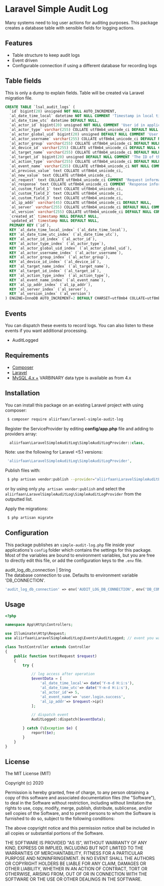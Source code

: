 # Laravel Simple Audit Log

Many systems need to log user actions for auditing purposes. This package creates a database table with sensible fields for logging actions.

## Features
* Table structure to keep audit logs
* Event driven
* Configurable connection if using a different database for recording logs

## Table fields
This is only a dump to explain fields. Table will be created via Laravel migration file.

```sql
CREATE TABLE `lsal_audit_logs` (
  `id` bigint(20) unsigned NOT NULL AUTO_INCREMENT,
  `al_date_time_local` datetime NOT NULL COMMENT 'Timestamp in local timezone.',
  `al_date_time_utc` datetime DEFAULT NULL,
  `al_actor_id` bigint(20) unsigned NOT NULL COMMENT 'User id in application. Can be null in cases where an action is performed programmatically.',
  `al_actor_type` varchar(255) COLLATE utf8mb4_unicode_ci DEFAULT NULL COMMENT 'Actor type in application. Useful if you are logging multiple types of users. Example: admin, user, guest',
  `al_actor_global_uid` bigint(20) unsigned DEFAULT NULL COMMENT 'User id if using a single sign on facility.',
  `al_actor_username` varchar(255) COLLATE utf8mb4_unicode_ci DEFAULT NULL COMMENT 'Username in application.',
  `al_actor_group` varchar(255) COLLATE utf8mb4_unicode_ci DEFAULT NULL COMMENT 'User role/group in application.',
  `al_device_id` varchar(255) COLLATE utf8mb4_unicode_ci DEFAULT NULL COMMENT 'Device identifier.',
  `al_target_name` varchar(255) COLLATE utf8mb4_unicode_ci DEFAULT NULL COMMENT 'The object or underlying resource that is being accessed. Example: user.',
  `al_target_id` bigint(20) unsigned DEFAULT NULL COMMENT 'The ID of the resource that is being accessed.',
  `al_action_type` varchar(255) COLLATE utf8mb4_unicode_ci DEFAULT NULL COMMENT 'CRUD: Read, write, update, delete',
  `al_event_name` varchar(255) COLLATE utf8mb4_unicode_ci NOT NULL COMMENT 'Common name for the event that can be used to filter down to similar events. Example: user.login.success, user.login.failure, user.logout',
  `al_previous_value` text COLLATE utf8mb4_unicode_ci,
  `al_new_value` text COLLATE utf8mb4_unicode_ci,
  `al_request` text COLLATE utf8mb4_unicode_ci COMMENT 'Request information.',
  `al_response` text COLLATE utf8mb4_unicode_ci COMMENT 'Response information.',
  `al_custom_field_1` text COLLATE utf8mb4_unicode_ci,
  `al_custom_field_2` text COLLATE utf8mb4_unicode_ci,
  `al_custom_field_3` text COLLATE utf8mb4_unicode_ci,
  `al_ip_addr` varchar(45) COLLATE utf8mb4_unicode_ci DEFAULT NULL,
  `al_server` varchar(255) COLLATE utf8mb4_unicode_ci DEFAULT NULL COMMENT 'Server ids or names, server location. Example: uat, production, testing, 192.168.2.10',
  `al_version` varchar(255) COLLATE utf8mb4_unicode_ci DEFAULT NULL COMMENT 'Version of the code/release that is sending the events.',
  `created_at` timestamp NULL DEFAULT NULL,
  `updated_at` timestamp NULL DEFAULT NULL,
  PRIMARY KEY (`id`),
  KEY `al_date_time_local_index` (`al_date_time_local`),
  KEY `al_date_time_utc_index` (`al_date_time_utc`),
  KEY `al_actor_id_index` (`al_actor_id`),
  KEY `al_actor_type_index` (`al_actor_type`),
  KEY `al_actor_global_uid_index` (`al_actor_global_uid`),
  KEY `al_actor_username_index` (`al_actor_username`),
  KEY `al_actor_group_index` (`al_actor_group`),
  KEY `al_device_id_index` (`al_device_id`),
  KEY `al_target_name_index` (`al_target_name`),
  KEY `al_target_id_index` (`al_target_id`),
  KEY `al_action_type_index` (`al_action_type`),
  KEY `al_event_name_index` (`al_event_name`),
  KEY `al_ip_addr_index` (`al_ip_addr`),
  KEY `al_server_index` (`al_server`),
  KEY `al_version_index` (`al_version`)
) ENGINE=InnoDB AUTO_INCREMENT=2 DEFAULT CHARSET=utf8mb4 COLLATE=utf8mb4_unicode_ci;
```
## Events
You can dispatch these events to record logs. You can also listen to these events if you want additional processing.
* AuditLogged

## Requirements

* [Composer](https://getcomposer.org/)
* [Laravel](http://laravel.com/)
* [MySQL 4.x +](https://www.mysql.com/) VARBINARY data type is available as from 4.x

## Installation

You can install this package on an existing Laravel project with using composer:

```bash
 $ composer require aliirfaan/laravel-simple-audit-log
```

Register the ServiceProvider by editing **config/app.php** file and adding to providers array:

```php
  aliirfaan\LaravelSimpleAuditLog\SimpleAuditLogProvider::class,
```

Note: use the following for Laravel <5.1 versions:

```php
 'aliirfaan\LaravelSimpleAuditLog\SimpleAuditLogProvider',
```

Publish files with:

```bash
 $ php artisan vendor:publish --provider="aliirfaan\LaravelSimpleAuditLog\SimpleAuditLogProvider"
```

or by using only `php artisan vendor:publish` and select the `aliirfaan\LaravelSimpleAuditLog\SimpleAuditLogProvider` from the outputted list.

Apply the migrations:

```bash
 $ php artisan migrate
 ```

 ## Configuration

This package publishes an `simple-audit-log.php` file inside your applications's `config` folder which contains the settings for this package. Most of the variables are bound to environment variables, but you are free to directly edit this file, or add the configuration keys to the `.env` file.

audit_log_db_connection | String  
The database connection to use. Defaults to environment variable 'DB_CONNECTION'.

```php
'audit_log_db_connection' => env('AUDIT_LOG_DB_CONNECTION', env('DB_CONNECTION'))
```

## Usage

```php
<?php

namespace App\Http\Controllers;

use Illuminate\Http\Request;
use aliirfaan\LaravelSimpleAuditLog\Events\AuditLogged; // event you want to dispatch

class TestController extends Controller
{
    public function test(Request $request)
    {
        try {

            // log access after operation
            $eventData = [
                'al_date_time_local'=> date('Y-m-d H:i:s'),
                'al_date_time_utc'=> date('Y-m-d H:i:s'),
                'al_actor_id'=> 5,
                'al_event_name'=> 'user.login.success',
                'al_ip_addr'=> $request->ip()
            ];

            // dispatch event
            AuditLogged::dispatch($eventData);

        } catch (\Exception $e) {
            report($e);
        }
    }
}
```

## License

The MIT License (MIT)

Copyright (c) 2020

Permission is hereby granted, free of charge, to any person obtaining a copy
of this software and associated documentation files (the "Software"), to deal
in the Software without restriction, including without limitation the rights
to use, copy, modify, merge, publish, distribute, sublicense, and/or sell
copies of the Software, and to permit persons to whom the Software is
furnished to do so, subject to the following conditions:

The above copyright notice and this permission notice shall be included in all
copies or substantial portions of the Software.

THE SOFTWARE IS PROVIDED "AS IS", WITHOUT WARRANTY OF ANY KIND, EXPRESS OR
IMPLIED, INCLUDING BUT NOT LIMITED TO THE WARRANTIES OF MERCHANTABILITY,
FITNESS FOR A PARTICULAR PURPOSE AND NONINFRINGEMENT. IN NO EVENT SHALL THE
AUTHORS OR COPYRIGHT HOLDERS BE LIABLE FOR ANY CLAIM, DAMAGES OR OTHER
LIABILITY, WHETHER IN AN ACTION OF CONTRACT, TORT OR OTHERWISE, ARISING FROM,
OUT OF OR IN CONNECTION WITH THE SOFTWARE OR THE USE OR OTHER DEALINGS IN THE
SOFTWARE.